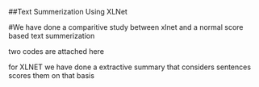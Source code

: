 ##Text Summerization Using XLNet

#We have done a comparitive study between xlnet and a normal score based text summerization

two codes are attached here

for XLNET we have done a extractive summary that considers sentences scores them on that basis
